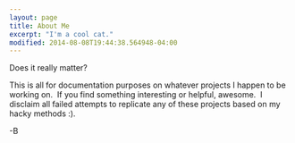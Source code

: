 ```yaml
---
layout: page
title: About Me
excerpt: "I'm a cool cat."
modified: 2014-08-08T19:44:38.564948-04:00
---
```


Does it really matter?

This is all for documentation purposes on whatever projects I happen to be working on.  If you find something interesting or helpful, awesome.  I disclaim all failed attempts to replicate any of these projects based on my hacky methods :).

-B